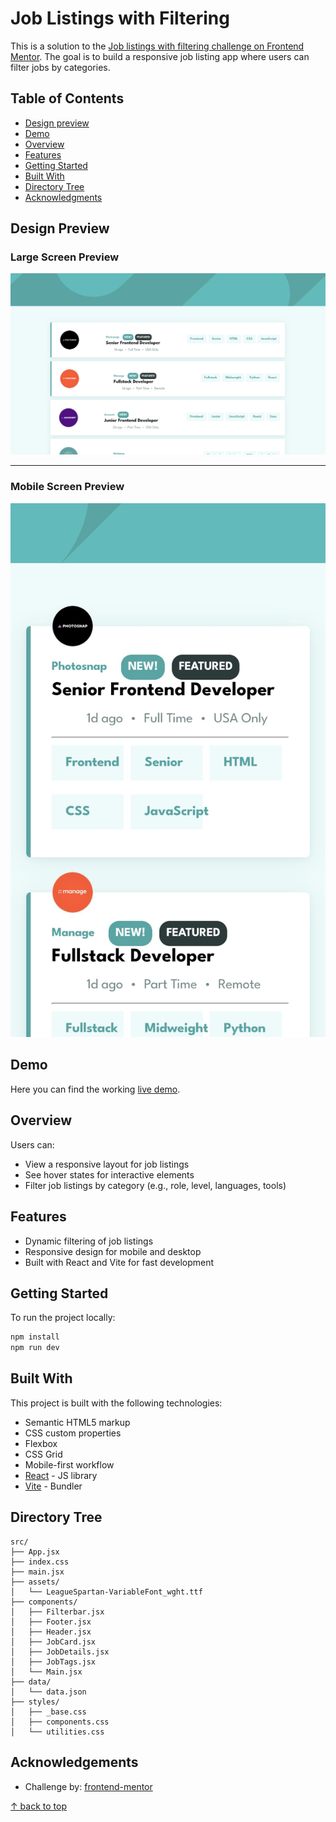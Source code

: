 # Job Listings with Filtering

This is a solution to the [Job listings with filtering challenge on Frontend Mentor](https://www.frontendmentor.io/challenges/job-listings-with-filtering-ivstIPCt). The goal is to build a responsive job listing app where users can filter jobs by categories.

## Table of Contents

- [Design preview](#design-preview)
- [Demo](#demo)
- [Overview](#overview)
- [Features](#features)
- [Getting Started](#getting-started)
- [Built With](#built-with)
- [Directory Tree](#directory-tree)
- [Acknowledgments](#acknowledgements)

## Design Preview

### Large Screen Preview

![Large screen design preview](preview-lg.png)

---

### Mobile Screen Preview

![Mobile screen design preview](preview-sm.png)

## Demo

Here you can find the working [live demo](https://furkanssarri-job-listings-with-filter.netlify.app/).

## Overview

Users can:

- View a responsive layout for job listings
- See hover states for interactive elements
- Filter job listings by category (e.g., role, level, languages, tools)

## Features

- Dynamic filtering of job listings
- Responsive design for mobile and desktop
- Built with React and Vite for fast development

## Getting Started

To run the project locally:

```sh
npm install
npm run dev
```

## Built With

This project is built with the following technologies:

- Semantic HTML5 markup
- CSS custom properties
- Flexbox
- CSS Grid
- Mobile-first workflow
- [React](https://reactjs.org/) - JS library
- [Vite](https://vite.dev/) - Bundler

## Directory Tree

```text
src/
├── App.jsx
├── index.css
├── main.jsx
├── assets/
│   └── LeagueSpartan-VariableFont_wght.ttf
├── components/
│   ├── Filterbar.jsx
│   ├── Footer.jsx
│   ├── Header.jsx
│   ├── JobCard.jsx
│   ├── JobDetails.jsx
│   ├── JobTags.jsx
│   └── Main.jsx
├── data/
│   └── data.json
├── styles/
│   ├── _base.css
│   ├── components.css
│   └── utilities.css
```

## Acknowledgements

- Challenge by: [frontend-mentor](https://www.frontendmentor.io/)

[↑ back to top](#job-listings-with-filtering)
